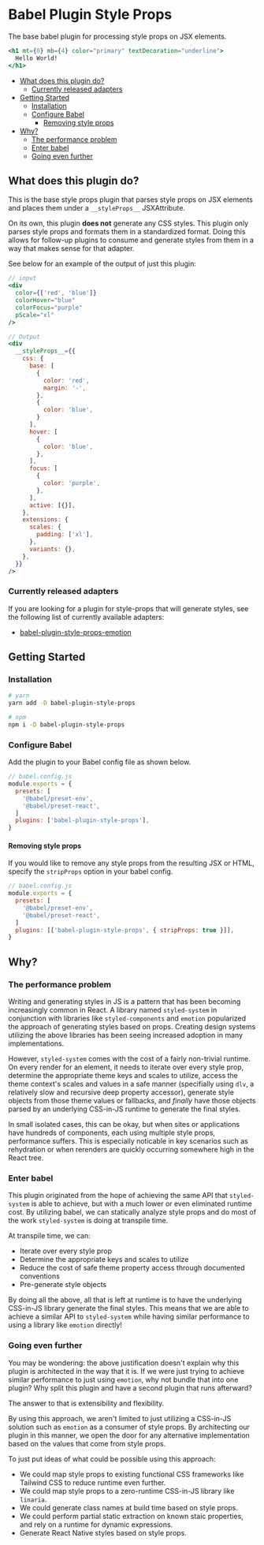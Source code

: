 # Babel Plugin Style Props <!-- omit in toc -->

The base babel plugin for processing style props on JSX elements.

```jsx
<h1 mt={0} mb={4} color="primary" textDecoration="underline">
  Hello World!
</h1>
```

- [What does this plugin do?](#what-does-this-plugin-do)
  - [Currently released adapters](#currently-released-adapters)
- [Getting Started](#getting-started)
  - [Installation](#installation)
  - [Configure Babel](#configure-babel)
    - [Removing style props](#removing-style-props)
- [Why?](#why)
  - [The performance problem](#the-performance-problem)
  - [Enter babel](#enter-babel)
  - [Going even further](#going-even-further)

## What does this plugin do?

This is the base style props plugin that parses style props on JSX elements and
places them under a `__styleProps__` JSXAttribute.

On its own, this plugin **does not** generate any CSS styles. This plugin only
parses style props and formats them in a standardized format. Doing this allows
for follow-up plugins to consume and generate styles from them in a way that
makes sense for that adapter.

See below for an example of the output of just this plugin:

```jsx
// input
<div
  color={['red', 'blue']}
  colorHover="blue"
  colorFocus="purple"
  pScale="xl"
/>

// Output
<div
  __styleProps__={{
    css: {
      base: [
        {
          color: 'red',
          margin: '-',
        },
        {
          color: 'blue',
        }
      ],
      hover: [
        {
          color: 'blue',
        },
      ],
      focus: [
        {
          color: 'purple',
        },
      ],
      active: [{}],
    },
    extensions: {
      scales: {
        padding: ['xl'],
      },
      variants: {},
    },
  }}
/>
```

### Currently released adapters

If you are looking for a plugin for style-props that will generate styles, see
the following list of currently available adapters:

- [babel-plugin-style-props-emotion](https://github.com/asyarb/babel-plugin-style-props-emotion)

## Getting Started

### Installation

```bash
# yarn
yarn add -D babel-plugin-style-props

# npm
npm i -D babel-plugin-style-props
```

### Configure Babel

Add the plugin to your Babel config file as shown below.

```js
// babel.config.js
module.exports = {
  presets: [
    '@babel/preset-env',
    '@babel/preset-react',
  ]
  plugins: ['babel-plugin-style-props'],
}
```

#### Removing style props

If you would like to remove any style props from the resulting JSX or HTML,
specify the `stripProps` option in your babel config.

```js
// babel.config.js
module.exports = {
  presets: [
    '@babel/preset-env',
    '@babel/preset-react',
  ]
  plugins: [['babel-plugin-style-props', { stripProps: true }]],
}
```

## Why?

### The performance problem

Writing and generating styles in JS is a pattern that has been becoming
increasingly common in React. A library named `styled-system` in conjunction
with libraries like `styled-components` and `emotion` popularized the approach
of generating styles based on props. Creating design systems utilizing the above
libraries has been seeing increased adoption in many implementations.

However, `styled-system` comes with the cost of a fairly non-trivial runtime. On
every render for an element, it needs to iterate over every style prop,
determine the appropriate theme keys and scales to utilize, access the theme
context's scales and values in a safe manner (specifially using `dlv`, a
relatively slow and recursive deep property accessor), generate style objects
from those theme values or fallbacks, and _finally_ have those objects parsed by
an underlying CSS-in-JS runtime to generate the final styles.

In small isolated cases, this can be okay, but when sites or applications have
hundreds of components, each using multiple style props, performance suffers.
This is especially noticable in key scenarios such as rehydration or when
rerenders are quickly occurring somewhere high in the React tree.

### Enter babel

This plugin originated from the hope of achieving the same API that
`styled-system` is able to achieve, but with a much lower or even eliminated
runtime cost. By utilizing babel, we can statically analyze style props and do
most of the work `styled-system` is doing at transpile time.

At transpile time, we can:

- Iterate over every style prop
- Determine the appropriate keys and scales to utilize
- Reduce the cost of safe theme property access through documented conventions
- Pre-generate style objects

By doing all the above, all that is left at runtime is to have the underlying
CSS-in-JS library generate the final styles. This means that we are able to
achieve a similar API to `styled-system` while having similar performance to
using a library like `emotion` directly!

### Going even further

You may be wondering: the above justification doesn't explain why this plugin is
architected in the way that it is. If we were just trying to achieve similar
performance to just using `emotion`, why not bundle that into one plugin? Why
split this plugin and have a second plugin that runs afterward?

The answer to that is extensibility and flexibility.

By using this approach, we aren't limited to just utilizing a CSS-in-JS solution
such as `emotion` as a consumer of style props. By architecting our plugin in
this manner, we open the door for any alternative implementation based on the
values that come from style props.

To just put ideas of what could be possible using this approach:

- We could map style props to existing functional CSS frameworks like Tailwind
  CSS to reduce runtime even further.
- We could map style props to a zero-runtime CSS-in-JS library like `linaria`.
- We could generate class names at build time based on style props.
- We could perform partial static extraction on known staic properties, and rely
  on a runtime for dynamic expressions.
- Generate React Native styles based on style props.
